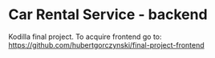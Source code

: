 # Car Rental Service - backend

Kodilla final project. To acquire frontend go to: https://github.com/hubertgorczynski/final-project-frontend

